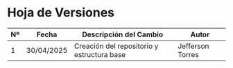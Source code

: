 # Hoja de Versiones

| Nº | Fecha       | Descripción del Cambio                         | Autor                  |
|----|-------------|------------------------------------------------|------------------------|
| 1  | 30/04/2025  | Creación del repositorio y estructura base     | Jefferson Torres |
